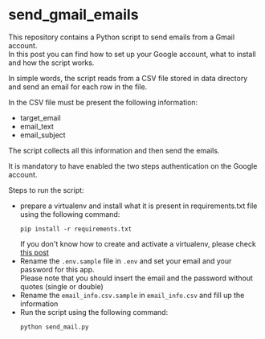 # send_gmail_emails
This repository contains a Python script to send emails from a Gmail account.  
In this post you can find how to set up your Google account, what to install and how the script works.  

In simple words, the script reads from a CSV file stored in data directory and send an email for each row in the file.

In the CSV file must be present the following information:  
- target_email
- email_text
- email_subject

The script collects all this information and then send the emails.

It is mandatory to have enabled the two steps authentication on the Google account.

Steps to run the script:
- prepare a virtualenv and install what it is present in requirements.txt file using the following command:
  ```
  pip install -r requirements.txt
  ```
  If you don't know how to create and activate a virtualenv, please check [this post](https://devinsimplewords.com/python-virtual-environment/)
- Rename the `.env.sample` file in `.env` and set your email and your password for this app.  
  Please note that you should insert the email and the password without quotes (single or double)
- Rename the `email_info.csv.sample` in `email_info.csv` and fill up the information
- Run the script using the following command:
  ```commandline
  python send_mail.py
  ```

